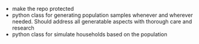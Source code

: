 - make the repo protected
- python class for generating population samples whenever and wherever needed. Should address all generatable aspects with thorough care and research
- python class for simulate households based on the population